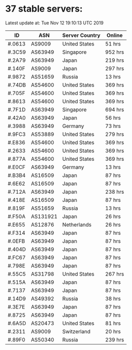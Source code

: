 # 37 stable servers:

Latest update at: Tue Nov 12 19:10:13 UTC 2019

| ID | ASN | Server Country | Online |
| -- | --- | -------------- | ------ |
| #.0613 | AS9009 | United States | 51 hrs |
| #.3C59 | AS63949 | Singapore | 952 hrs |
| #.2A79 | AS63949 | Japan | 219 hrs |
| #.140F | AS9009 | Japan | 297 hrs |
| #.9872 | AS51659 | Russia | 13 hrs |
| #.74DB | AS54600 | United States | 369 hrs |
| #.705F | AS54600 | United States | 369 hrs |
| #.8613 | AS54600 | United States | 369 hrs |
| #.7F1D | AS63949 | Singapore | 694 hrs |
| #.42A0 | AS63949 | Japan | 56 hrs |
| #.3988 | AS63949 | Germany | 73 hrs |
| #.9FC3 | AS53889 | United States | 279 hrs |
| #.E836 | AS54600 | United States | 369 hrs |
| #.2633 | AS54600 | United States | 369 hrs |
| #.877A | AS54600 | United States | 369 hrs |
| #.E0CF | AS63949 | Germany | 13 hrs |
| #.B3B4 | AS16509 | Japan | 87 hrs |
| #.6E62 | AS16509 | Japan | 87 hrs |
| #.712A | AS63949 | Japan | 238 hrs |
| #.418E | AS16509 | Japan | 87 hrs |
| #.819F | AS51659 | Russia | 13 hrs |
| #.F50A | AS131921 | Japan | 26 hrs |
| #.E655 | AS12876 | Netherlands | 26 hrs |
| #.F314 | AS63949 | Japan | 87 hrs |
| #.0EFB | AS63949 | Japan | 87 hrs |
| #.404D | AS63949 | Japan | 87 hrs |
| #.FC67 | AS63949 | Japan | 87 hrs |
| #.798E | AS63949 | Japan | 87 hrs |
| #.55C5 | AS31798 | United States | 267 hrs |
| #.515A | AS63949 | Japan | 87 hrs |
| #.7137 | AS63949 | Japan | 87 hrs |
| #.14D9 | AS49392 | Russia | 38 hrs |
| #.3E7E | AS63949 | Japan | 87 hrs |
| #.8725 | AS63949 | Japan | 87 hrs |
| #.6A5D | AS20473 | United States | 81 hrs |
| #.2311 | AS9009 | Switzerland | 20 hrs |
| #.89F0 | AS50340 | Russia | 239 hrs |

